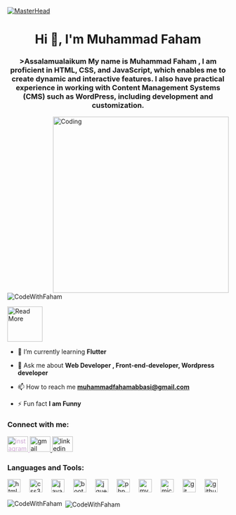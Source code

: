 [![MasterHead](https://firebasestorage.googleapis.com/v0/b/flexi-coding.appspot.com/o/dempgi7-520f8d5f-63d4-4453-8822-dbc149ae27f8.gif?alt=media&token=91c0c7b2-93c3-4029-b011-1a8703c5730d)](https://CodeWithFaham.io)
<h1 align="center">Hi 👋, I'm Muhammad Faham</h1>
<h3 align="center">>Assalamualaikum My name is Muhammad Faham , I am proficient in HTML, CSS, and JavaScript, which enables me to create dynamic and interactive features. I also have practical experience in working with Content Management Systems (CMS) such as WordPress, including development and customization.</h3>

<img align="right" alt="Coding" width="400" src="https://cdn.dribbble.com/users/1162077/screenshots/3848914/programmer.gif">

<p align="left"> <img src="https://komarev.com/ghpvc/?username=CodeWithFaham&label=Profile%20views&color=0e75b6&style=flat" alt="CodeWithFaham" /> </p>
<a href="https://CodeWithFaham.github.io/My-Portfolio/" target="_blank">
    <img src="https://static.wixstatic.com/media/a27d24_aab4b1abedb64829a86c6066b83cbda9~mv2.gif" height="80" alt="Read More" />
  </a>

       

- 🌱 I’m currently learning **Flutter**

- 💬 Ask me about **Web Developer , Front-end-developer, Wordpress developer**

- 📫 How to reach me **muhammadfahamabbasi@gmail.com**

- ⚡ Fun fact **I am Funny**

<h3 align="left">Connect with me:</h3>
<p align="left">
<div  dir="auto">
  <a href="https://www.instagram.com/faham_abbasi/" rel="nofollow" style="color: rgb(206, 167, 212); text-decoration: underline;">
    <img src="https://raw.githubusercontent.com/maurodesouza/profile-readme-generator/master/src/assets/icons/social/instagram/default.svg" width="47" height="35" alt="instagram logo" style="max-width: 100%;">
  </a>
  <a href="fahambbs@gmail.com">
    <img src="https://raw.githubusercontent.com/maurodesouza/profile-readme-generator/master/src/assets/icons/social/gmail/default.svg" width="47" height="35" alt="gmail logo" style="max-width: 100%;">
  </a>
  <a href="https://www.linkedin.com/in/muhammad-faham-64a459334?utm_source=share&utm_campaign=share_via&utm_content=profile&utm_medium=ios_app" rel="nofollow">
    <img src="https://raw.githubusercontent.com/maurodesouza/profile-readme-generator/master/src/assets/icons/social/linkedin/default.svg" width="47" height="35" alt="linkedin logo" style="max-width: 100%;">
    </a>
</p>

<h3 align="left">Languages and Tools:</h3>
<p align="left"> 
<div align="left">
  <img src="https://cdn.jsdelivr.net/gh/devicons/devicon/icons/html5/html5-original.svg" height="30" alt="html5 logo"  />
  <img width="12" />
  <img src="https://cdn.jsdelivr.net/gh/devicons/devicon/icons/css3/css3-original.svg" height="30" alt="css3 logo"  />
  <img width="12" />
  <img src="https://cdn.jsdelivr.net/gh/devicons/devicon/icons/javascript/javascript-original.svg" height="30" alt="javascript logo"  />
  <img width="12" />
  <img src="https://cdn.jsdelivr.net/gh/devicons/devicon/icons/bootstrap/bootstrap-original.svg" height="30" alt="bootstrap logo"  />
  <img width="12" />
  <img src="https://cdn.jsdelivr.net/gh/devicons/devicon/icons/jquery/jquery-original.svg" height="30" alt="jquery logo"  />
  <img width="12" />
  <img src="https://cdn.jsdelivr.net/gh/devicons/devicon/icons/php/php-original.svg" height="30" alt="php logo"  />
  <img width="12" />
  <img src="https://cdn.jsdelivr.net/gh/devicons/devicon/icons/mysql/mysql-original.svg" height="30" alt="mysql logo"  />
  <img width="12" />
  <img src="https://cdn.jsdelivr.net/gh/devicons/devicon/icons/microsoftsqlserver/microsoftsqlserver-plain.svg" height="30" alt="microsoftsqlserver logo"  />
  <img width="12" />
  <img src="https://cdn.jsdelivr.net/gh/devicons/devicon/icons/git/git-original.svg" height="30" alt="git logo"  />
  <img width="12" />
  <img src="https://cdn.jsdelivr.net/gh/devicons/devicon/icons/github/github-original.svg" height="30" alt="github logo"  />
</div> </p>



<p><img align="left" src="https://github-readme-stats.vercel.app/api/top-langs?username=CodeWithFaham&show_icons=true&locale=en&layout=compact&theme=tokyonight" alt="CodeWithFaham" /></p>

<p>&nbsp;<img align="center" src="https://github-readme-stats.vercel.app/api?username=CodeWithFaham&show_icons=true&locale=en&theme=tokyonight" alt="CodeWithFaham" /></p>


